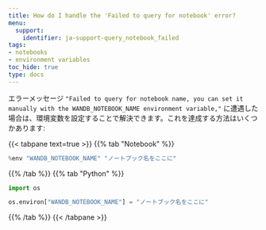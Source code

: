 ```yaml
---
title: How do I handle the 'Failed to query for notebook' error?
menu:
  support:
    identifier: ja-support-query_notebook_failed
tags:
- notebooks
- environment variables
toc_hide: true
type: docs
---
```


エラーメッセージ `"Failed to query for notebook name, you can set it manually with the WANDB_NOTEBOOK_NAME environment variable,"` に遭遇した場合は、環境変数を設定することで解決できます。これを達成する方法はいくつかあります:

{{< tabpane text=true >}}
{{% tab "Notebook" %}}
```python
%env "WANDB_NOTEBOOK_NAME" "ノートブック名をここに"
```
{{% /tab %}}
{{% tab "Python" %}}
```python
import os

os.environ["WANDB_NOTEBOOK_NAME"] = "ノートブック名をここに"
```
{{% /tab %}}
{{< /tabpane >}}